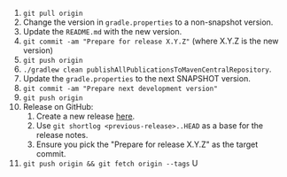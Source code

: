 1. `git pull origin`
2. Change the version in `gradle.properties` to a non-snapshot version.
3. Update the `README.md` with the new version.
4. `git commit -am "Prepare for release X.Y.Z"` (where X.Y.Z is the new version)
5. `git push origin`
6. `./gradlew clean publishAllPublicationsToMavenCentralRepository`.
7. Update the `gradle.properties` to the next SNAPSHOT version.
8. `git commit -am "Prepare next development version"`
9. `git push origin`
10. Release on GitHub:
    1. Create a new release [here](https://github.com/ansman/kotshi/releases/new).
    2. Use `git shortlog <previous-release>..HEAD` as a base for the release notes.
    3. Ensure you pick the "Prepare for release X.Y.Z" as the target commit.
11. `git push origin && git fetch origin --tags`
U